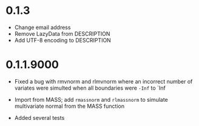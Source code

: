 
# 0.1.3
- Change email address
- Remove LazyData from DESCRIPTION
- Add UTF-8 encoding to DESCRIPTION

# 0.1.1.9000
- Fixed a bug with rmvnorm and rlmvnorm where an incorrect number of variates were 
simulted when all boundaries were `-Inf` to `Inf

- Import from MASS; add `rmassnorm` and `rlmassnorm` to simulate multivariate
normal from the MASS function

- Added several tests
